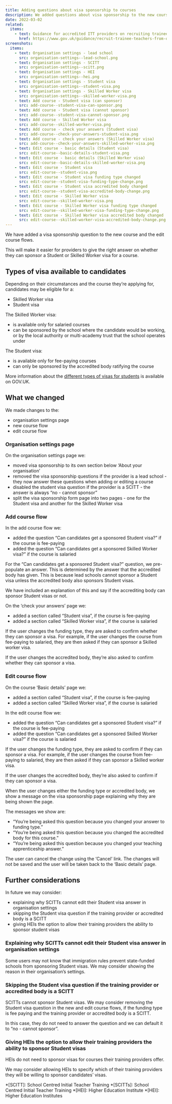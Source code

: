 ```yaml
---
title: Adding questions about visa sponsorship to courses
description: We added questions about visa sponsorship to the new course and the edit course flows
date: 2022-03-02
related:
  items:
    - text: Guidance for accredited ITT providers on recruiting trainee teachers from overseas
      href: https://www.gov.uk/guidance/recruit-trainee-teachers-from-overseas-accredited-itt-providers
screenshots:
  items:
    - text: Organisation settings - lead school
      src: organisation-settings--lead-school.png
    - text: Organisation settings - SCITT
      src: organisation-settings--scitt.png
    - text: Organisation settings - HEI
      src: organisation-settings--hei.png
    - text: Organisation settings - Student visa
      src: organisation-settings--student-visa.png
    - text: Organisation settings - Skilled Worker visa
      src: organisation-settings--skilled-worker-visa.png
    - text: Add course - Student visa (can sponsor)
      src: add-course--student-visa-can-sponsor.png
    - text: Add course - Student visa (cannot sponsor)
      src: add-course--student-visa-cannot-sponsor.png
    - text: Add course - Skilled Worker visa
      src: add-course--skilled-worker-visa.png
    - text: Add course - check your answers (Student visa)
      src: add-course--check-your-answers-student-visa.png
    - text: Add course - check your answers (Skilled Worker visa)
      src: add-course--check-your-answers-skilled-worker-visa.png
    - text: Edit course - basic details (Student visa)
      src: edit-course--basic-details-student-visa.png
    - text: Edit course - basic details (Skilled Worker visa)
      src: edit-course--basic-details-skilled-worker-visa.png
    - text: Edit course - Student visa
      src: edit-course--student-visa.png
    - text: Edit course - Student visa funding type changed
      src: edit-course--student-visa-funding-type-change.png
    - text: Edit course - Student visa accredited body changed
      src: edit-course--student-visa-accredited-body-change.png
    - text: Edit course - Skilled Worker visa
      src: edit-course--skilled-worker-visa.png
    - text: Edit course - Skilled Worker visa funding type changed
      src: edit-course--skilled-worker-visa-funding-type-change.png
    - text: Edit course - Skilled Worker visa accredited body changed
      src: edit-course--skilled-worker-visa-accredited-body-change.png
---
```


We have added a visa sponsorship question to the new course and the edit course flows.

This will make it easier for providers to give the right answer on whether they can sponsor a Student or Skilled Worker visa for a course.

## Types of visa available to candidates

Depending on their circumstances and the course they’re applying for, candidates may be eligible for a:

- Skilled Worker visa
- Student visa

The Skilled Worker visa:

- is available only for salaried courses
- can be sponsored by the school where the candidate would be working, or by the local authority or multi-academy trust that the school operates under

The Student visa:

- is available only for fee-paying courses
- can only be sponsored by the accredited body ratifying the course

More information about the [different types of visas for students](https://www.gov.uk/government/publications/train-to-teach-in-england-non-uk-applicants/train-to-teach-in-england-if-youre-a-non-uk-citizen#visa) is available on GOV.UK.

## What we changed

We made changes to the:

- organisation settings page
- new course flow
- edit course flow

### Organisation settings page

On the organisation settings page we:

- moved visa sponsorship to its own section below ‘About your organisation’
- removed the visa sponsorship questions if the provider is a lead school - they now answer these questions when adding or editing a course
- disabled the student visa question if the provider is a SCITT - the answer is always “no - cannot sponsor”
- split the visa sponsorship form page into two pages - one for the Student visa and another for the Skilled Worker visa

### Add course flow

In the add course flow we:

- added the question “Can candidates get a sponsored Student visa?” if the course is fee-paying
- added the question “Can candidates get a sponsored Skilled Worker visa?” if the course is salaried

For the “Can candidates get a sponsored Student visa?” question, we pre-populate an answer. This is determined by the answer that the accredited body has given. This is because lead schools cannot sponsor a Student visa unless the accredited body also sponsors Student visas.

We have included an explanation of this and say if the accrediting body can sponsor Student visas or not.

On the ‘check your answers’ page we:

- added a section called “Student visa”, if the course is fee-paying
- added a section called “Skilled Worker visa”, if the course is salaried

If the user changes the funding type, they are asked to confirm whether they can sponsor a visa. For example, if the user changes the course from fee-paying to salaried, they are then asked if they can sponsor a Skilled worker visa.

If the user changes the accredited body, they’re also asked to confirm whether they can sponsor a visa.

### Edit course flow

On the course ‘Basic details’ page we:

- added a section called “Student visa”, if the course is fee-paying
- added a section called “Skilled Worker visa”, if the course is salaried

In the edit course flow we:

- added the question “Can candidates get a sponsored Student visa?” if the course is fee-paying
- added the question “Can candidates get a sponsored Skilled Worker visa?” if the course is salaried

If the user changes the funding type, they are asked to confirm if they can sponsor a visa. For example, if the user changes the course from fee-paying to salaried, they are then asked if they can sponsor a Skilled worker visa.

If the user changes the accredited body, they’re also asked to confirm if they can sponsor a visa.

When the user changes either the funding type or accredited body, we show a message on the visa sponsorship page explaining why they are being shown the page.

The messages we show are:

- “You’re being asked this question because you changed your answer to funding type.”
- “You’re being asked this question because you changed the accredited body for this course.”
- “You’re being asked this question because you changed your teaching apprenticeship answer.”

The user can cancel the change using the ‘Cancel’ link. The changes will not be saved and the user will be taken back to the ‘Basic details’ page.

## Further considerations

In future we may consider:

- explaining why SCITTs cannot edit their Student visa answer in organisation settings
- skipping the Student visa question if the training provider or accredited body is a SCITT
- giving HEIs the option to allow their training providers the ability to sponsor student visas

### Explaining why SCITTs cannot edit their Student visa answer in organisation settings

Some users may not know that immigration rules prevent state-funded schools from sponsoring Student visas. We may consider showing the reason in their organisation’s settings.

### Skipping the Student visa question if the training provider or accredited body is a SCITT

SCITTs cannot sponsor Student visas. We may consider removing the Student visa question in the new and edit course flows, if the funding type is fee paying and the training provider or accredited body is a SCITT.

In this case, they do not need to answer the question and we can default it to “no - cannot sponsor”.

### Giving HEIs the option to allow their training providers the ability to sponsor Student visas

HEIs do not need to sponsor visas for courses their training providers offer.

We may consider allowing HEIs to specify which of their training providers they will be willing to sponsor candidates’ visas.

*[SCITT]: School Centred Initial Teacher Training
*[SCITTs]: School Centred Initial Teacher Training
*[HEI]: Higher Education Institute
*[HEI]: Higher Education Institutes

